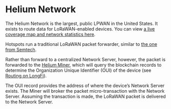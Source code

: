 # Helium Network

The Helium Network is the largest, public LPWAN in the United States. It exists to route data for LoRaWAN-enabled devices. You can view [a live coverage map and network statistics here](https://network.helium.com/coverage).

Hotspots run a traditional LoRaWAN packet forwarder, similar to [the one from Semtech](https://github.com/Lora-net/packet_forwarder).

Rather than forward to a centralized Network Server, however, the packet is forwarded to the [Helium Miner](https://github.com/helium/miner), which will query the blockchain records to determine the Organization Unique Identifier \(OUI\) of the device \(see [Routing on LongFi](https://github.com/helium/devdocs/tree/67b988ec351854ec4b7608e12b5b8f47f2456abf/longfi/longfi-routing/README.md)\).

The OUI record provides the address of where the device’s Network Server exists. The Miner will broker the packet micro-transaction with the Network Server. Assuming the transaction is made, the LoRaWAN packet is delivered to the Network Server.


